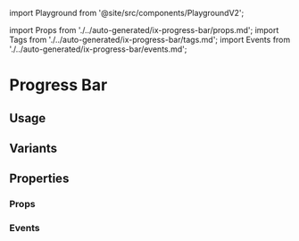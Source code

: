 import Playground from '@site/src/components/PlaygroundV2';

import Props from './../auto-generated/ix-progress-bar/props.md';
import Tags from './../auto-generated/ix-progress-bar/tags.md';
import Events from './../auto-generated/ix-progress-bar/events.md';

# Progress Bar

<Tags />

## Usage

<Playground
name="progress-bar" height="24rem"
examplesByName>
</Playground>

## Variants

<Playground
name="progress-bar-variants" height="24rem"
examplesByName>
</Playground>

## Properties

### Props

<Props />

### Events

<Events />
